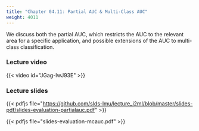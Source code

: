 ```yaml
---
title: "Chapter 04.11: Partial AUC & Multi-Class AUC"
weight: 4011
---
```


We discuss both the partial AUC, which restricts the AUC to the relevant area 
for a specific application, and possible extensions of the AUC to multi-class 
classification.

<!--more-->

### Lecture video

{{< video id="JGag-IwJ93E" >}}

### Lecture slides

{{< pdfjs file="https://github.com/slds-lmu/lecture_i2ml/blob/master/slides-pdf/slides-evaluation-partialauc.pdf" >}}

{{< pdfjs file="slides-evaluation-mcauc.pdf" >}}
